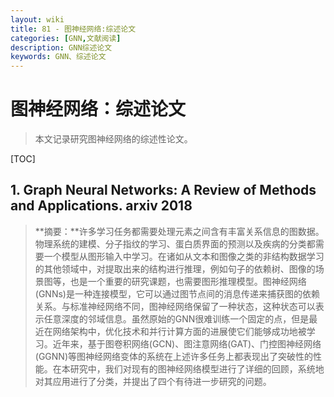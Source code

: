 ```yaml
---
layout: wiki
title: 81 - 图神经网络:综述论文
categories: [GNN,文献阅读]
description: GNN综述论文
keywords: GNN、综述论文
---
```


# 图神经网络：综述论文

> 本文记录研究图神经网络的综述性论文。

[TOC]

##  **1. Graph Neural Networks: A Review of Methods and Applications.** arxiv 2018

> **摘要：**许多学习任务都需要处理元素之间含有丰富关系信息的图数据。物理系统的建模、分子指纹的学习、蛋白质界面的预测以及疾病的分类都需要一个模型从图形输入中学习。在诸如从文本和图像之类的非结构数据学习的其他领域中，对提取出来的结构进行推理，例如句子的依赖树、图像的场景图等，也是一个重要的研究课题，也需要图形推理模型。图神经网络(GNNs)是一种连接模型，它可以通过图节点间的消息传递来捕获图的依赖关系。与标准神经网络不同，图神经网络保留了一种状态，这种状态可以表示任意深度的邻域信息。虽然原始的GNN很难训练一个固定的点，但是最近在网络架构中，优化技术和并行计算方面的进展使它们能够成功地被学习。近年来，基于图卷积网络(GCN)、图注意网络(GAT)、门控图神经网络(GGNN)等图神经网络变体的系统在上述许多任务上都表现出了突破性的性能。在本研究中，我们对现有的图神经网络模型进行了详细的回顾，系统地对其应用进行了分类，并提出了四个有待进一步研究的问题。







